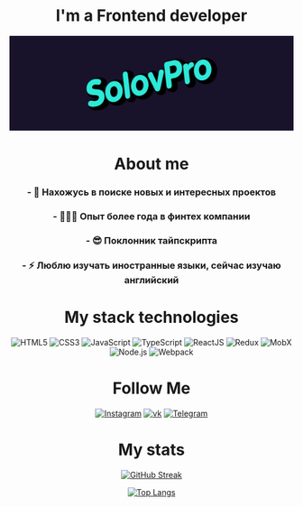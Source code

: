 <div align="center">

# I'm a Frontend developer

[![Header](https://github.com/solovpro/solovpro/blob/main/assets/solov.gif)](https://t.me/Dimasek3000)
    
# About me
    
### - 🔭 Нахожусь в поиске новых и интересных проектов
### - 👨🏻‍💻 Опыт более года в финтех компании
### - 😎 Поклонник тайпскрипта
### - ⚡ Люблю изучать иностранные языки, сейчас изучаю английский
    
# My stack technologies
    
![HTML5](https://img.shields.io/badge/-HTML5-F1E05A?style=for-the-badge&logo=HTML5)
![CSS3](https://img.shields.io/badge/-CSS3/SCSS-4B0082?style=for-the-badge&logo=CSS3)
![JavaScript](https://img.shields.io/badge/-JavaScript-8B0000?style=for-the-badge&logo=javascript)
![TypeScript](https://img.shields.io/badge/-TypeScript-191970?style=for-the-badge&logo=typescript)
![ReactJS](https://img.shields.io/badge/-ReactJS-4682B4?style=for-the-badge&logo=React)
![Redux](https://img.shields.io/badge/-Redux-000?style=for-the-badge&logo=Redux)
![MobX](https://img.shields.io/badge/-MobX-D2691E?style=for-the-badge&logo=MobX)
![Node.js](https://img.shields.io/badge/-NodeJS-2F4F4F?style=for-the-badge&logo=Node.js)
![Webpack](https://img.shields.io/badge/-Webpack-4169E1?style=for-the-badge&logo=Webpack)
    
# Follow Me
    
[![Instagram](https://img.shields.io/badge/-Instagram-000?style=for-the-badge&logo=Instagram)](https://www.instagram.com/__s_o_l_o_v__/)
[![vk](https://img.shields.io/badge/-vk-000?style=for-the-badge&logo=vk)](https://vk.com/id427018592)
[![Telegram](https://img.shields.io/badge/-Telegram-000?style=for-the-badge&logo=Telegram)](https://t.me/Dimasek3000)
    
# My stats
    
[![GitHub Streak](http://github-readme-streak-stats.herokuapp.com?user=solovpro&theme=dark&background=000000)](https://git.io/streak-stats)
    
[![Top Langs](https://github-readme-stats.vercel.app/api/top-langs/?username=solovpro&layout=compact&theme=vision-friendly-dark)](https://github.com/anuraghazra/github-readme-stats)

</div>





